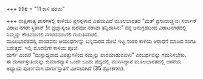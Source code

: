 +++
title = "11 ಕಾಳಿ ಪರಮ"

+++
ದಾಕ್ಷಿಣಾತ್ಯ ಪಾಠಗಳಲ್ಲಿ ಕಾಳಿಯು ಪ್ರಸನ್ನಳಾದ ವಿಷಯವಿದೆ ಮೂಲಭಾರತದ  "ಮತ್ ಪ್ರಸಾದಾಚ್ಚ ವಃ ಸರ್ವಾನ್ ವಿರಾಟ ನಗರೇ ಸ್ಥಿತಾನ್ !ನ ಪ್ರಜ್ಞಾಸ್ಯಂತಿ ಕುರವೋ ನರಾವಾ ತನ್ನಿದಾಸಿನ:" ನನ್ನ ಅನುಗ್ರಹದಿಂದ ವಿರಾಟನಗರದಲ್ಲಿ ನಿಮ್ಮನ್ನು ಕೌರವರಾಗಲಿ ನಗರದವರಾಗಲಿ ಗುರುತಿಸದಿರಲಿ.  
ಮೂಲಭಾರತದಲ್ಲಿ ಪಾಂಡವರು ಆಯುಧಗಳನ್ನು ಬನ್ನಿಮರದ ಮೇಲೆ ಇಟ್ಟ ನಂತರ ಕಾಳಿಯ ಆರಾಧನೆ ಮಾಡಿದ ಸಂಗತಿ ಬರುತ್ತದೆ. ಇಲ್ಲಿ ಮೊದಲಿಗೇ ಕಾಳಿಯ ಪೂಜೆ.  
ದುರ್ಗೆ ಎಂದರೆ "ದುಸ್ಸಾಧ್ಯವಾದ ವಿಪತ್ತುಗಳಿಂದ ನಮ್ಮನ್ನು ಪಾರಮಾಡುವವಳು" ಎಂಬರ್ಥವನ್ನು ಗಮನಿಸಬೇಕು.  
ಈ ದುರ್ಗಾಸ್ತುತಿಯನ್ನು ಕುಮಾರವ್ಯಾಸ ಒಂದೇ ಒಂದು ಪದ್ಯದಲ್ಲಿ ಮುಗಿಸಿದ್ದಾನೆ ಮೂಲಭಾರತದಲ್ಲಿ ಆರನೆಯ ಅಧ್ಯಾಯ ಪೂರ್ಣವಾಗಿ ದುರ್ಗಾಸ್ತುತಿಗೆ ಮೀಸಲಾಗಿದೆ (35 ಶ್ಲೋಕಗಳು).
